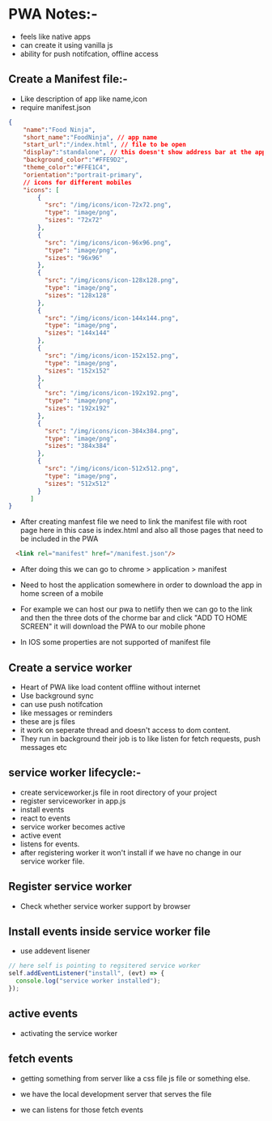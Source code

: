 

# PWA Notes:-

- feels like native apps 
- can create it using vanilla js
- ability for push notifcation, offline access


## Create a Manifest file:-
- Like description of app like name,icon 
- require manifest.json 

```json
{
    "name":"Food Ninja",
    "short_name":"FoodNinja", // app name
    "start_url":"/index.html", // file to be open
    "display":"standalone", // this doesn't show address bar at the app and works like a native app
    "background_color":"#FFE9D2",
    "theme_color":"#FFE1C4",
    "orientation":"portrait-primary",
    // icons for different mobiles
    "icons": [
        {
          "src": "/img/icons/icon-72x72.png",
          "type": "image/png",
          "sizes": "72x72"
        },
        {
          "src": "/img/icons/icon-96x96.png",
          "type": "image/png",
          "sizes": "96x96"
        },
        {
          "src": "/img/icons/icon-128x128.png",
          "type": "image/png",
          "sizes": "128x128"
        },
        {
          "src": "/img/icons/icon-144x144.png",
          "type": "image/png",
          "sizes": "144x144"
        },
        {
          "src": "/img/icons/icon-152x152.png",
          "type": "image/png",
          "sizes": "152x152"
        },
        {
          "src": "/img/icons/icon-192x192.png",
          "type": "image/png",
          "sizes": "192x192"
        },
        {
          "src": "/img/icons/icon-384x384.png",
          "type": "image/png",
          "sizes": "384x384"
        },
        {
          "src": "/img/icons/icon-512x512.png",
          "type": "image/png",
          "sizes": "512x512"
        }
      ]
}
```

- After creating manfest file we need to link the manifest file with root page here in this case is index.html and also all those pages that need to be included in the PWA
```html
  <link rel="manifest" href="/manifest.json"/>

```
- After doing this we can go to chrome > application > manifest

- Need to host the application somewhere in order to download the app in home screen of a mobile
- For example we can host our pwa to netlify then we can go to the link and then the three dots of the chorme bar and click "ADD TO HOME SCREEN" it will download the PWA to our mobile phone


- In IOS some properties are not supported of manifest file



## Create a service worker
- Heart of PWA like load content offline without internet
- Use background sync
- can use push notifcation
- like messages or reminders
- these are js files
- it work on seperate thread and doesn't access to dom content.
- They run in background their job is to like listen for fetch requests, push messages etc

## service worker lifecycle:-
- create serviceworker.js file in root directory of your project
- register serviceworker in app.js 
- install events
- react to events
- service worker becomes active 
- active event
- listens for events.
- after registering worker it won't install if we have no change in our service worker file.

## Register service worker

- Check whether service worker support by browser

## Install events inside service worker file

- use addevent lisener

```js
// here self is pointing to regsitered service worker
self.addEventListener("install", (evt) => {
  console.log("service worker installed");
});

```

## active events
- activating the service worker

## fetch events
- getting something from server like a css file js file or something else.

- we have the local development server that serves the file
- we can listens for those fetch events




























